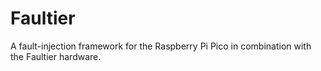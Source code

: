 # Faultier

A fault-injection framework for the Raspberry Pi Pico in combination with the Faultier hardware.
